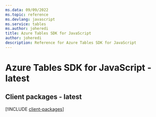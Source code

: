 ```yaml
---
ms.data: 09/09/2022
ms.topic: reference
ms.devlang: javascript
ms.service: tables
ms.author: joheredi
title: Azure Tables SDK for JavaScript
author: joheredi
description: Reference for Azure Tables SDK for JavaScript
---
```

# Azure Tables SDK for JavaScript - latest

## Client packages - latest
[!INCLUDE [client-packages](tables-client-index.md)]
